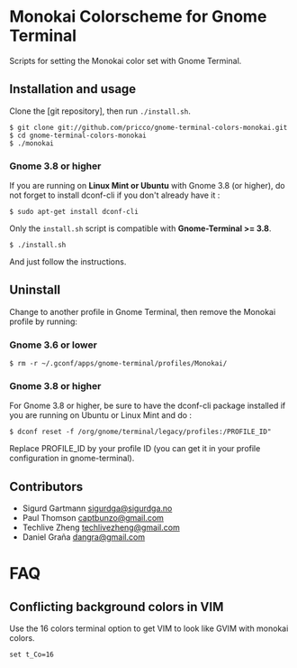 Monokai Colorscheme for Gnome Terminal
========================================

Scripts for setting the Monokai color set with Gnome Terminal.

Installation and usage
----------------------

Clone the [git repository], then run `./install.sh`.

    $ git clone git://github.com/pricco/gnome-terminal-colors-monokai.git
    $ cd gnome-terminal-colors-monokai
    $ ./monokai

### Gnome 3.8 or higher

If you are running on <b>Linux Mint or Ubuntu</b> with Gnome 3.8 (or higher),
do not forget to install dconf-cli if you don't already have it :

    $ sudo apt-get install dconf-cli

Only the `install.sh` script is compatible with <b>Gnome-Terminal >= 3.8</b>.

    $ ./install.sh
    
And just follow the instructions.

Uninstall
---------

Change to another profile in Gnome Terminal, then remove the Monokai profile
by running:

### Gnome 3.6 or lower

    $ rm -r ~/.gconf/apps/gnome-terminal/profiles/Monokai/

### Gnome 3.8 or higher

For Gnome 3.8 or higher, be sure to have the dconf-cli package installed
if you are running on Ubuntu or Linux Mint and do :

    $ dconf reset -f /org/gnome/terminal/legacy/profiles:/PROFILE_ID"

Replace PROFILE_ID by your profile ID (you can get it in your profile
configuration in gnome-terminal).

Contributors
------------

* Sigurd Gartmann <sigurdga@sigurdga.no>
* Paul Thomson <captbunzo@gmail.com>
* Techlive Zheng <techlivezheng@gmail.com>
* Daniel Graña <dangra@gmail.com>

FAQ
===

Conflicting background colors in VIM
------------------------------------

Use the 16 colors terminal option to get VIM to look like GVIM with monokai
colors.

    set t_Co=16

